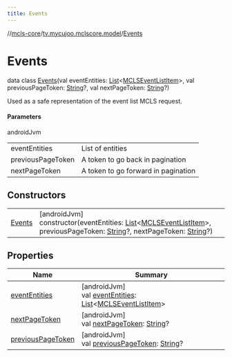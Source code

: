 ```yaml
---
title: Events
---
```

//[mcls-core](../../../index.html)/[tv.mycujoo.mclscore.model](../index.html)/[Events](index.html)



# Events

data class [Events](index.html)(val eventEntities: [List](https://kotlinlang.org/api/latest/jvm/stdlib/kotlin.collections/-list/index.html)&lt;[MCLSEventListItem](../-m-c-l-s-event-list-item/index.html)&gt;, val previousPageToken: [String](https://kotlinlang.org/api/latest/jvm/stdlib/kotlin/-string/index.html)?, val nextPageToken: [String](https://kotlinlang.org/api/latest/jvm/stdlib/kotlin/-string/index.html)?)

Used as a safe representation of the event list MCLS request.



#### Parameters


androidJvm

| | |
|---|---|
| eventEntities | List of entities |
| previousPageToken | A token to go back in pagination |
| nextPageToken | A token to go forward in pagination |



## Constructors


| | |
|---|---|
| [Events](-events.html) | [androidJvm]<br>constructor(eventEntities: [List](https://kotlinlang.org/api/latest/jvm/stdlib/kotlin.collections/-list/index.html)&lt;[MCLSEventListItem](../-m-c-l-s-event-list-item/index.html)&gt;, previousPageToken: [String](https://kotlinlang.org/api/latest/jvm/stdlib/kotlin/-string/index.html)?, nextPageToken: [String](https://kotlinlang.org/api/latest/jvm/stdlib/kotlin/-string/index.html)?) |


## Properties


| Name | Summary |
|---|---|
| [eventEntities](event-entities.html) | [androidJvm]<br>val [eventEntities](event-entities.html): [List](https://kotlinlang.org/api/latest/jvm/stdlib/kotlin.collections/-list/index.html)&lt;[MCLSEventListItem](../-m-c-l-s-event-list-item/index.html)&gt; |
| [nextPageToken](next-page-token.html) | [androidJvm]<br>val [nextPageToken](next-page-token.html): [String](https://kotlinlang.org/api/latest/jvm/stdlib/kotlin/-string/index.html)? |
| [previousPageToken](previous-page-token.html) | [androidJvm]<br>val [previousPageToken](previous-page-token.html): [String](https://kotlinlang.org/api/latest/jvm/stdlib/kotlin/-string/index.html)? |


